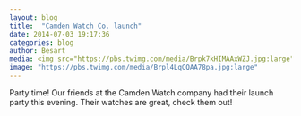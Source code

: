 ```yaml
---
layout: blog
title:  "Camden Watch Co. launch"
date: 2014-07-03 19:17:36
categories: blog
author: Besart
media: <img src="https://pbs.twimg.com/media/Brpk7kHIMAAxWZJ.jpg:large">
image: "https://pbs.twimg.com/media/Brpl4LqCQAA78pa.jpg:large"
---
```


Party time! Our friends at the Camden Watch company had their launch party this evening. Their watches are great, check them out!